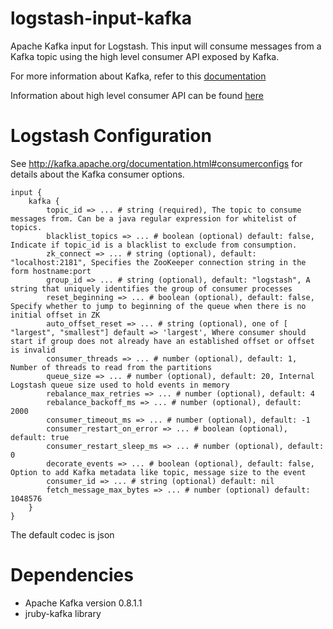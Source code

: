 logstash-input-kafka
====================

Apache Kafka input for Logstash. This input will consume messages from a Kafka topic using the high level consumer API exposed by Kafka. 

For more information about Kafka, refer to this [documentation](http://kafka.apache.org/documentation.html) 

Information about high level consumer API can be found [here](http://kafka.apache.org/documentation.html#highlevelconsumerapi)

Logstash Configuration
====================

See http://kafka.apache.org/documentation.html#consumerconfigs for details about the Kafka consumer options.

    input {
        kafka {
            topic_id => ... # string (required), The topic to consume messages from. Can be a java regular expression for whitelist of topics.
            blacklist_topics => ... # boolean (optional) default: false, Indicate if topic_id is a blacklist to exclude from consumption.
            zk_connect => ... # string (optional), default: "localhost:2181", Specifies the ZooKeeper connection string in the form hostname:port
            group_id => ... # string (optional), default: "logstash", A string that uniquely identifies the group of consumer processes
            reset_beginning => ... # boolean (optional), default: false, Specify whether to jump to beginning of the queue when there is no initial offset in ZK
            auto_offset_reset => ... # string (optional), one of [ "largest", "smallest"] default => 'largest', Where consumer should start if group does not already have an established offset or offset is invalid
            consumer_threads => ... # number (optional), default: 1, Number of threads to read from the partitions
            queue_size => ... # number (optional), default: 20, Internal Logstash queue size used to hold events in memory 
            rebalance_max_retries => ... # number (optional), default: 4
            rebalance_backoff_ms => ... # number (optional), default:  2000
            consumer_timeout_ms => ... # number (optional), default: -1
            consumer_restart_on_error => ... # boolean (optional), default: true
            consumer_restart_sleep_ms => ... # number (optional), default: 0
            decorate_events => ... # boolean (optional), default: false, Option to add Kafka metadata like topic, message size to the event
            consumer_id => ... # string (optional) default: nil
            fetch_message_max_bytes => ... # number (optional) default: 1048576
        }
    }

The default codec is json

Dependencies
====================

* Apache Kafka version 0.8.1.1
* jruby-kafka library
